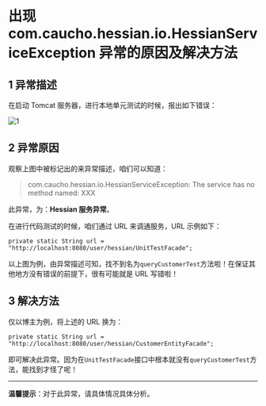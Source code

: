 # 出现 com.caucho.hessian.io.HessianServiceException 异常的原因及解决方法


1 异常描述
------

在启动 Tomcat 服务器，进行本地单元测试的时候，报出如下错误：

![1](http://img.blog.csdn.net/20170418173018590)



2 异常原因
------

观察上图中被标记出的来异常描述，咱们可以知道：

> com.caucho.hessian.io.HessianServiceException: The service has no method named: XXX

此异常，为：**Hessian 服务异常**。

在进行代码测试的时候，咱们通过 URL 来调通服务，URL 示例如下：

```
private static String url = "http://localhost:8080/user/hessian/UnitTestFacade";
```

以上图为例，由异常描述可知，找不到名为`queryCustomerTest`方法啦！在保证其他地方没有错误的前提下，很有可能就是 URL 写错啦！



3 解决方法
------

仅以博主为例，将上述的 URL 换为：

```
private static String url = "http://localhost:8080/user/hessian/CustomerEntityFacade";
```
即可解决此异常。因为在`UnitTestFacade`接口中根本就没有`queryCustomerTest`方法，能找到才怪了呢！


----------
**温馨提示**：对于此异常，请具体情况具体分析。

